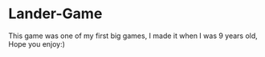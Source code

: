 # Lander-Game
This game was one of my first big games, I made it when I was 9 years old, Hope you enjoy:)
